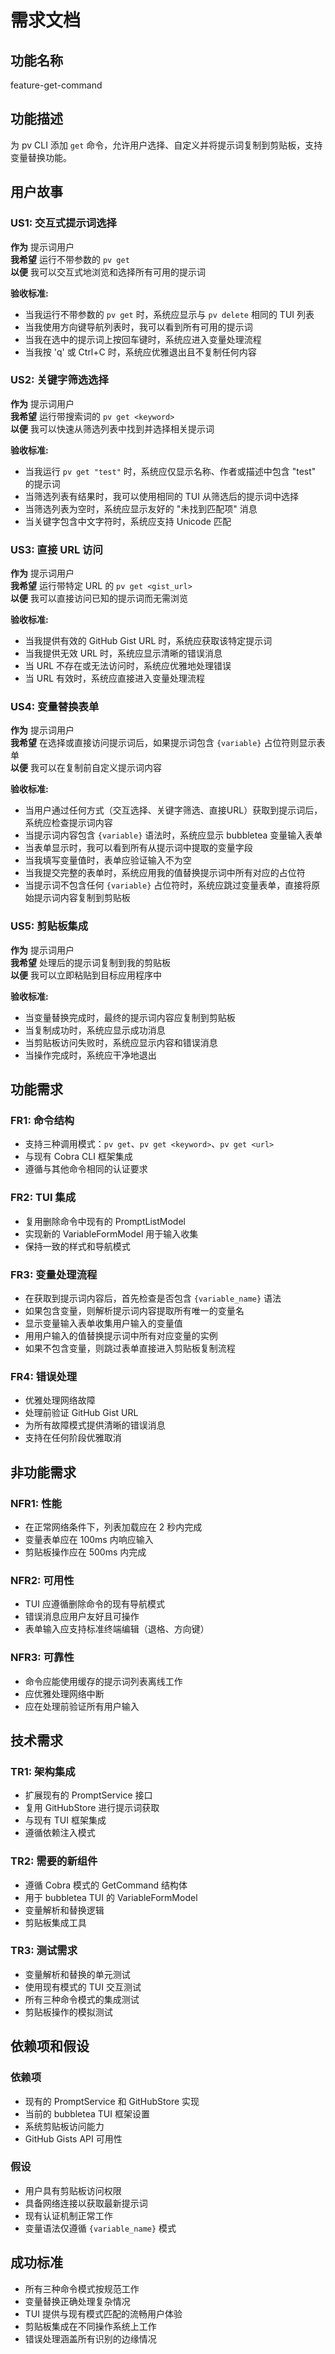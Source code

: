 # 需求文档

## 功能名称
feature-get-command

## 功能描述
为 pv CLI 添加 `get` 命令，允许用户选择、自定义并将提示词复制到剪贴板，支持变量替换功能。

## 用户故事

### US1: 交互式提示词选择
**作为** 提示词用户  
**我希望** 运行不带参数的 `pv get`  
**以便** 我可以交互式地浏览和选择所有可用的提示词

**验收标准:**
- 当我运行不带参数的 `pv get` 时，系统应显示与 `pv delete` 相同的 TUI 列表
- 当我使用方向键导航列表时，我可以看到所有可用的提示词
- 当我在选中的提示词上按回车键时，系统应进入变量处理流程
- 当我按 'q' 或 Ctrl+C 时，系统应优雅退出且不复制任何内容

### US2: 关键字筛选选择
**作为** 提示词用户  
**我希望** 运行带搜索词的 `pv get <keyword>`  
**以便** 我可以快速从筛选列表中找到并选择相关提示词

**验收标准:**
- 当我运行 `pv get "test"` 时，系统应仅显示名称、作者或描述中包含 "test" 的提示词
- 当筛选列表有结果时，我可以使用相同的 TUI 从筛选后的提示词中选择
- 当筛选列表为空时，系统应显示友好的 "未找到匹配项" 消息
- 当关键字包含中文字符时，系统应支持 Unicode 匹配

### US3: 直接 URL 访问
**作为** 提示词用户  
**我希望** 运行带特定 URL 的 `pv get <gist_url>`  
**以便** 我可以直接访问已知的提示词而无需浏览

**验收标准:**
- 当我提供有效的 GitHub Gist URL 时，系统应获取该特定提示词
- 当我提供无效 URL 时，系统应显示清晰的错误消息
- 当 URL 不存在或无法访问时，系统应优雅地处理错误
- 当 URL 有效时，系统应直接进入变量处理流程

### US4: 变量替换表单
**作为** 提示词用户  
**我希望** 在选择或直接访问提示词后，如果提示词包含 `{variable}` 占位符则显示表单  
**以便** 我可以在复制前自定义提示词内容

**验收标准:**
- 当用户通过任何方式（交互选择、关键字筛选、直接URL）获取到提示词后，系统应检查提示词内容
- 当提示词内容包含 `{variable}` 语法时，系统应显示 bubbletea 变量输入表单
- 当表单显示时，我可以看到所有从提示词中提取的变量字段
- 当我填写变量值时，表单应验证输入不为空
- 当我提交完整的表单时，系统应用我的值替换提示词中所有对应的占位符
- 当提示词不包含任何 `{variable}` 占位符时，系统应跳过变量表单，直接将原始提示词内容复制到剪贴板

### US5: 剪贴板集成
**作为** 提示词用户  
**我希望** 处理后的提示词复制到我的剪贴板  
**以便** 我可以立即粘贴到目标应用程序中

**验收标准:**
- 当变量替换完成时，最终的提示词内容应复制到剪贴板
- 当复制成功时，系统应显示成功消息
- 当剪贴板访问失败时，系统应显示内容和错误消息
- 当操作完成时，系统应干净地退出

## 功能需求

### FR1: 命令结构
- 支持三种调用模式：`pv get`、`pv get <keyword>`、`pv get <url>`
- 与现有 Cobra CLI 框架集成
- 遵循与其他命令相同的认证要求

### FR2: TUI 集成
- 复用删除命令中现有的 PromptListModel
- 实现新的 VariableFormModel 用于输入收集
- 保持一致的样式和导航模式

### FR3: 变量处理流程
- 在获取到提示词内容后，首先检查是否包含 `{variable_name}` 语法
- 如果包含变量，则解析提示词内容提取所有唯一的变量名
- 显示变量输入表单收集用户输入的变量值
- 用用户输入的值替换提示词中所有对应变量的实例
- 如果不包含变量，则跳过表单直接进入剪贴板复制流程

### FR4: 错误处理
- 优雅处理网络故障
- 处理前验证 GitHub Gist URL
- 为所有故障模式提供清晰的错误消息
- 支持在任何阶段优雅取消

## 非功能需求

### NFR1: 性能
- 在正常网络条件下，列表加载应在 2 秒内完成
- 变量表单应在 100ms 内响应输入
- 剪贴板操作应在 500ms 内完成

### NFR2: 可用性
- TUI 应遵循删除命令的现有导航模式
- 错误消息应用户友好且可操作
- 表单输入应支持标准终端编辑（退格、方向键）

### NFR3: 可靠性
- 命令应能使用缓存的提示词列表离线工作
- 应优雅处理网络中断
- 应在处理前验证所有用户输入

## 技术需求

### TR1: 架构集成
- 扩展现有的 PromptService 接口
- 复用 GitHubStore 进行提示词获取
- 与现有 TUI 框架集成
- 遵循依赖注入模式

### TR2: 需要的新组件
- 遵循 Cobra 模式的 GetCommand 结构体
- 用于 bubbletea TUI 的 VariableFormModel
- 变量解析和替换逻辑
- 剪贴板集成工具

### TR3: 测试需求
- 变量解析和替换的单元测试
- 使用现有模式的 TUI 交互测试
- 所有三种命令模式的集成测试
- 剪贴板操作的模拟测试

## 依赖项和假设

### 依赖项
- 现有的 PromptService 和 GitHubStore 实现
- 当前的 bubbletea TUI 框架设置
- 系统剪贴板访问能力
- GitHub Gists API 可用性

### 假设
- 用户具有剪贴板访问权限
- 具备网络连接以获取最新提示词
- 现有认证机制正常工作
- 变量语法仅遵循 `{variable_name}` 模式

## 成功标准
- 所有三种命令模式按规范工作
- 变量替换正确处理复杂情况
- TUI 提供与现有模式匹配的流畅用户体验
- 剪贴板集成在不同操作系统上工作
- 错误处理涵盖所有识别的边缘情况